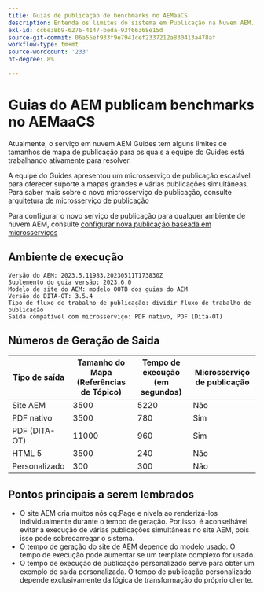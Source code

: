 ```yaml
---
title: Guias de publicação de benchmarks no AEMaaCS
description: Entenda os limites do sistema em Publicação na Nuvem AEM.
exl-id: cc6e38b9-6276-4147-beda-93f66368e15d
source-git-commit: 06a55ef933f9e7941cef2337212a830413a478af
workflow-type: tm+mt
source-wordcount: '233'
ht-degree: 8%

---
```


# Guias do AEM publicam benchmarks no AEMaaCS

Atualmente, o serviço em nuvem AEM Guides tem alguns limites de tamanhos de mapa de publicação para os quais a equipe do Guides está trabalhando ativamente para resolver.

A equipe do Guides apresentou um microsserviço de publicação escalável para oferecer suporte a mapas grandes e várias publicações simultâneas. Para saber mais sobre o novo microsserviço de publicação, consulte [arquitetura de microsserviço de publicação](publish-microservice-architecture-and-performance.md)

Para configurar o novo serviço de publicação para qualquer ambiente de nuvem AEM, consulte [configurar nova publicação baseada em microsserviços](configure-microservices.md)


## Ambiente de execução

    Versão do AEM: 2023.5.11983.20230511T173830Z
    Suplemento do guia versão: 2023.6.0
    Modelo de site do AEM: modelo OOTB dos guias do AEM
    Versão do DITA-OT: 3.5.4
    Tipo de fluxo de trabalho de publicação: dividir fluxo de trabalho de publicação
    Saída compatível com microsserviço: PDF nativo, PDF (Dita-OT)

## Números de Geração de Saída

| Tipo de saída | Tamanho do Mapa (Referências de Tópico) | Tempo de execução (em segundos) | Microsserviço de publicação |
|---------------|------------------------------|----------------------------|-----------------------|
| Site AEM | 3500 | 5220 | Não |
| PDF nativo | 3500 | 780 | Sim |
| PDF (DITA-OT) | 11000 | 960 | Sim |
| HTML 5 | 3500 | 240 | Não |
| Personalizado | 300 | 300 | Não |

## Pontos principais a serem lembrados

- O site AEM cria muitos nós cq:Page e nivela ao renderizá-los individualmente durante o tempo de geração. Por isso, é aconselhável evitar a execução de várias publicações simultâneas no site AEM, pois isso pode sobrecarregar o sistema.
- O tempo de geração do site de AEM depende do modelo usado. O tempo de execução pode aumentar se um template complexo for usado.
- O tempo de execução de publicação personalizado serve para obter um exemplo de saída personalizada. O tempo de publicação personalizado depende exclusivamente da lógica de transformação do próprio cliente.

